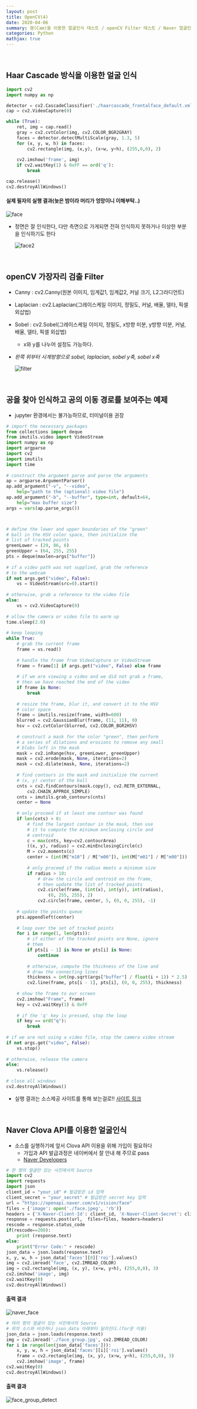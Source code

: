 ```yaml
---
layout: post
title: OpenCV(4)
date: 2020-04-06
summary: 캠(Cam)을 이용한 얼굴인식 테스트 / openCV Filter 테스트 / Naver 얼굴인식 API
categories: Python
mathjax: true
---
```




<br/>

## Haar Cascade 방식을 이용한 얼굴 인식

```python
import cv2
import numpy as np

detector = cv2.CascadeClassifier('./haarcascade_frontalface_default.xml')
cap = cv2.VideoCapture(0)

while (True):
    ret, img = cap.read()
    gray = cv2.cvtColor(img, cv2.COLOR_BGR2GRAY)
    faces = detector.detectMultiScale(gray, 1.3, 5)
    for (x, y, w, h) in faces:
        cv2.rectangle(img, (x,y), (x+w, y+h), (255,0,0), 2)
    
    cv2.imshow('frame', img)
    if cv2.waitKey(1) & 0xFF == ord('q'):
        break

cap.release()
cv2.destroyAllWindows()
```

#### 실제 필자의 실행 결과(늦은 밤이라 머리가 엉망이니 이해부탁..)

![face](https://user-images.githubusercontent.com/52812181/78578912-240eb980-786b-11ea-9d60-98ad8e28dcc4.png)

- 정면은 잘 인식한다, 다만 측면으로 가게되면 전혀 인식하지 못하거나 이상한 부분을 인식하기도 한다

  ![face2](https://user-images.githubusercontent.com/52812181/78579005-46a0d280-786b-11ea-8be9-76f2996ac1dd.png)

<br/>



## openCV 가장자리 검출 Filter

- Canny : cv2.Canny(원본 이미지, 임계값1, 임계값2, 커널 크기, L2그라디언트)

- Laplacian : cv2.Laplacian(그레이스케일 이미지, 정밀도, 커널, 배율, 델타, 픽셀 외삽법)

- Sobel : cv2.Sobel(그레이스케일 이미지, 정밀도, x방향 미분, y방향 미분, 커널, 배율, 델타, 픽셀 외삽법)

  - x와 y를 나누어 설정도 가능하다.

- *왼쪽 위부터 시계방향으로 sobel, laplacian, sobel y축, sobel x축*

  ![filter](https://user-images.githubusercontent.com/52812181/78580031-c7ac9980-786c-11ea-8da8-576d02880130.png)

<br/>



## 공을 찾아 인식하고 공의 이동 경로를 보여주는 예제

- jupyter 환경에서는 불가능하므로, 터미널이용 권장

```python
# import the necessary packages
from collections import deque
from imutils.video import VideoStream
import numpy as np
import argparse
import cv2
import imutils
import time
 
# construct the argument parse and parse the arguments
ap = argparse.ArgumentParser()
ap.add_argument("-v", "--video",
    help="path to the (optional) video file")
ap.add_argument("-b", "--buffer", type=int, default=64,
    help="max buffer size")
args = vars(ap.parse_args())



# define the lower and upper boundaries of the "green"
# ball in the HSV color space, then initialize the
# list of tracked points
greenLower = (29, 86, 6)
greenUpper = (64, 255, 255)
pts = deque(maxlen=args["buffer"])
 
# if a video path was not supplied, grab the reference
# to the webcam
if not args.get("video", False):
    vs = VideoStream(src=0).start()
 
# otherwise, grab a reference to the video file
else:
    vs = cv2.VideoCapture(0)
 
# allow the camera or video file to warm up
time.sleep(2.0)
 
# keep looping
while True:
    # grab the current frame
    frame = vs.read()
 
    # handle the frame from VideoCapture or VideoStream
    frame = frame[1] if args.get("video", False) else frame
 
    # if we are viewing a video and we did not grab a frame,
    # then we have reached the end of the video
    if frame is None:
        break
 
    # resize the frame, blur it, and convert it to the HSV
    # color space
    frame = imutils.resize(frame, width=600)
    blurred = cv2.GaussianBlur(frame, (11, 11), 0)
    hsv = cv2.cvtColor(blurred, cv2.COLOR_BGR2HSV)
 
    # construct a mask for the color "green", then perform
    # a series of dilations and erosions to remove any small
    # blobs left in the mask
    mask = cv2.inRange(hsv, greenLower, greenUpper)
    mask = cv2.erode(mask, None, iterations=2)
    mask = cv2.dilate(mask, None, iterations=2)
 
    # find contours in the mask and initialize the current
    # (x, y) center of the ball
    cnts = cv2.findContours(mask.copy(), cv2.RETR_EXTERNAL,
        cv2.CHAIN_APPROX_SIMPLE)
    cnts = imutils.grab_contours(cnts) 
    center = None
 
    # only proceed if at least one contour was found
    if len(cnts) > 0:
        # find the largest contour in the mask, then use
        # it to compute the minimum enclosing circle and
        # centroid
        c = max(cnts, key=cv2.contourArea)
        ((x, y), radius) = cv2.minEnclosingCircle(c)
        M = cv2.moments(c)
        center = (int(M["m10"] / M["m00"]), int(M["m01"] / M["m00"]))
 
        # only proceed if the radius meets a minimum size
        if radius > 10:
            # draw the circle and centroid on the frame,
            # then update the list of tracked points
            cv2.circle(frame, (int(x), int(y)), int(radius),
                (0, 255, 255), 2)
            cv2.circle(frame, center, 5, (0, 0, 255), -1)
 
    # update the points queue
    pts.appendleft(center)
 
    # loop over the set of tracked points
    for i in range(1, len(pts)):
        # if either of the tracked points are None, ignore
        # them
        if pts[i - 1] is None or pts[i] is None:
            continue
 
        # otherwise, compute the thickness of the line and
        # draw the connecting lines
        thickness = int(np.sqrt(args["buffer"] / float(i + 1)) * 2.5)
        cv2.line(frame, pts[i - 1], pts[i], (0, 0, 255), thickness)
 
    # show the frame to our screen
    cv2.imshow("Frame", frame)
    key = cv2.waitKey(1) & 0xFF
 
    # if the 'q' key is pressed, stop the loop
    if key == ord("q"):
        break
 
# if we are not using a video file, stop the camera video stream
if not args.get("video", False):
    vs.stop()
 
# otherwise, release the camera
else:
    vs.release()
 
# close all windows
cv2.destroyAllWindows()
```

- 실행 결과는 소스제공 사이트를 통해 보는걸로!! [사이트 링크](https://www.pyimagesearch.com/2015/09/14/ball-tracking-with-opencv/)

<br/>



## Naver Clova API를 이용한 얼굴인식

- 소스를 실행하기에 앞서 Clova API 이용을 위해 가입이 필요하다
  - 가입과 API 발급과정은 네이버에서 잘 안내 해 주므로 pass
  - [Naver Developers](https://developers.naver.com/main/)

```python
# 한 명의 얼굴만 있는 사진에서의 Source
import cv2
import requests
import json
client_id = "your_id" # 발급받은 id 입력
client_secret = "your_secret" # 발급받은 secret key 입력
url = "https://openapi.naver.com/v1/vision/face"
files = {'image': open('./face.jpeg', 'rb')}
headers = {'X-Naver-Client-Id': client_id, 'X-Naver-Client-Secret': client_secret }
response = requests.post(url,  files=files, headers=headers)
rescode = response.status_code
if(rescode==200):
    print (response.text)
else:
    print("Error Code:" + rescode)
json_data = json.loads(response.text)
x, y, w, h = json_data['faces'][0]['roi'].values()
img = cv2.imread('face', cv2.IMREAD_COLOR)
img = cv2.rectangle(img, (x, y), (x+w, y+h), (255,0,0), 3)
cv2.imshow('image', img)
cv2.waitKey(0)
cv2.destroyAllWindows()
```

#### 출력 결과

![naver_face](https://user-images.githubusercontent.com/52812181/78583176-6b984400-7871-11ea-93c2-aa6f00bb7d56.png)

```python
# 여러 명의 얼굴이 있는 사진에서의 Source
# 위의 소스와 비슷하나 json_data 아래부터 달라진다.(for문 이용)
json_data = json.loads(response.text)
img = cv2.imread('./face_group.jpg', cv2.IMREAD_COLOR)
for i in range(len(json_data['faces'])):
    x, y, w, h = json_data['faces'][i]['roi'].values()
    frame = cv2.rectangle(img, (x, y), (x+w, y+h), (255,0,0), 3)
    cv2.imshow('image', frame)
cv2.waitKey(0)
cv2.destroyAllWindows()
```

#### 출력 결과

![face_group_detect](https://user-images.githubusercontent.com/52812181/78583349-b31ed000-7871-11ea-8ab9-2957d3fdc702.png)









